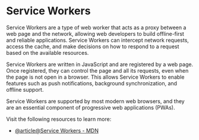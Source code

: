 # Service Workers

Service Workers are a type of web worker that acts as a proxy between a web page and the network, allowing web developers to build offline-first and reliable applications. Service Workers can intercept network requests, access the cache, and make decisions on how to respond to a request based on the available resources.

Service Workers are written in JavaScript and are registered by a web page. Once registered, they can control the page and all its requests, even when the page is not open in a browser. This allows Service Workers to enable features such as push notifications, background synchronization, and offline support.

Service Workers are supported by most modern web browsers, and they are an essential component of progressive web applications (PWAs).

Visit the following resources to learn more:

- [@article@Service Workers - MDN](https://developer.mozilla.org/en-US/docs/Web/API/Service_Worker_API)
